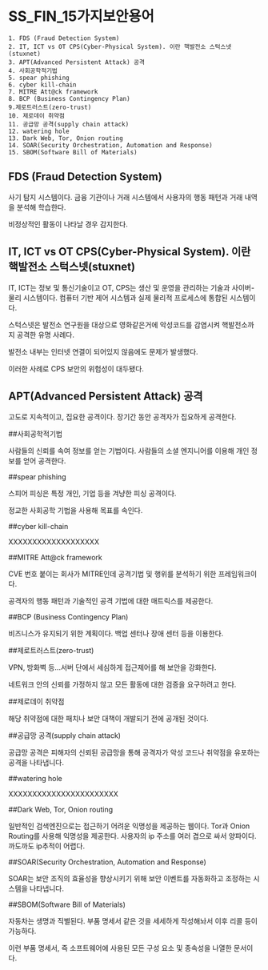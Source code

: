 # SS_FIN_15가지보안용어

```
1. FDS (Fraud Detection System)
2. IT, ICT vs OT CPS(Cyber-Physical System). 이란 핵발전소 스턱스넷(stuxnet)
3. APT(Advanced Persistent Attack) 공격
4. 사회공학적기법
5. spear phishing
6. cyber kill-chain
7. MITRE Att@ck framework
8. BCP (Business Contingency Plan)
9.제로트러스트(zero-trust)
10. 제로데이 취약점
11. 공급망 공격(supply chain attack)
12. watering hole
13. Dark Web, Tor, Onion routing
14. SOAR(Security Orchestration, Automation and Response)
15. SBOM(Software Bill of Materials)
```



## FDS (Fraud Detection System)

사기 탐지 시스템이다. 금융 기관이나 거래 시스템에서 사용자의 행동 패턴과 거래 내역을 분석해 학습한다.

비정상적인 활동이 나타날 경우 감지한다.

## IT, ICT vs OT CPS(Cyber-Physical System). 이란 핵발전소 스턱스넷(stuxnet)

IT, ICT는 정보 및 통신기술이고 OT, CPS는 생산 및 운영을 관리하는 기술과 사이버-물리 시스템이다. 컴퓨터 기반 제어 시스템과 실제 물리적 프로세스에 통합된 시스템이다.

스턱스넷은 발전소 연구원을 대상으로 영화같은거에 악성코드를 감염시켜 핵발전소까지 공격한 유명 사례다.

발전소 내부는 인터넷 연결이 되어있지 않음에도 문제가 발생했다. 

이러한 사례로 CPS 보안의 위험성이 대두됐다.

## APT(Advanced Persistent Attack) 공격

고도로 지속적이고, 집요한 공격이다. 장기간 동안 공격자가 집요하게 공격한다. 

##사회공학적기법

사람들의 신뢰를 속여 정보를 얻는 기법이다. 사람들의 소셜 엔지니어를 이용해 개인 정보를 얻어 공격한다.

##spear phishing

스피어 피싱은 특정 개인, 기업 등을 겨냥한 피싱 공격이다.

정교한 사회공학 기법을 사용해 목표를 속인다.

##cyber kill-chain

XXXXXXXXXXXXXXXXXXX

##MITRE Att@ck framework

CVE 번호 붙이는 회사가 MITRE인데 공격기법 및 행위를 분석하기 위한 프레임워크이다.

공격자의 행동 패턴과 기술적인 공격 기법에 대한 매트릭스를 제공한다.

##BCP (Business Contingency Plan)

비즈니스가 유지되기 위한 계획이다. 백업 센터나 장애 센터 등을 이용한다.

##제로트러스트(zero-trust)

VPN, 방화벽 등...서버 단에서 세심하게 접근제어를 해 보안을 강화한다.

네트워크 안의 신뢰를 가정하지 않고 모든 활동에 대한 검증을 요구하려고 한다.

##제로데이 취약점

해당 취약점에 대한 패치나 보안 대책이 개발되기 전에 공개된 것이다.

##공급망 공격(supply chain attack)

공급망 공격은 피해자의 신뢰된 공급망을 통해 공격자가 악성 코드나 취약점을 유포하는 공격을 나타냅니다.

##watering hole

XXXXXXXXXXXXXXXXXXXXXXX

##Dark Web, Tor, Onion routing

일반적인 검색엔진으로는 접근하기 어려운 익명성을 제공하는 웹이다. Tor과 Onion Routing를 사용해 익명성을 제공한다. 사용자의 ip 주소를 여러 겹으로 싸서 양파이다. 까도까도 ip추적이 어렵다.

##SOAR(Security Orchestration, Automation and Response)

SOAR는 보안 조직의 효율성을 향상시키기 위해 보안 이벤트를 자동화하고 조정하는 시스템을 나타냅니다.

##SBOM(Software Bill of Materials)

자동차는 생명과 직별된다. 부품 명세서 같은 것을 세세하게 작성해놔서 이후 리콜 등이 가능하다.

이런 부품 명세서, 즉 소프트웨어에 사용된 모든 구성 요소 및 종속성을 나열한 문서이다.